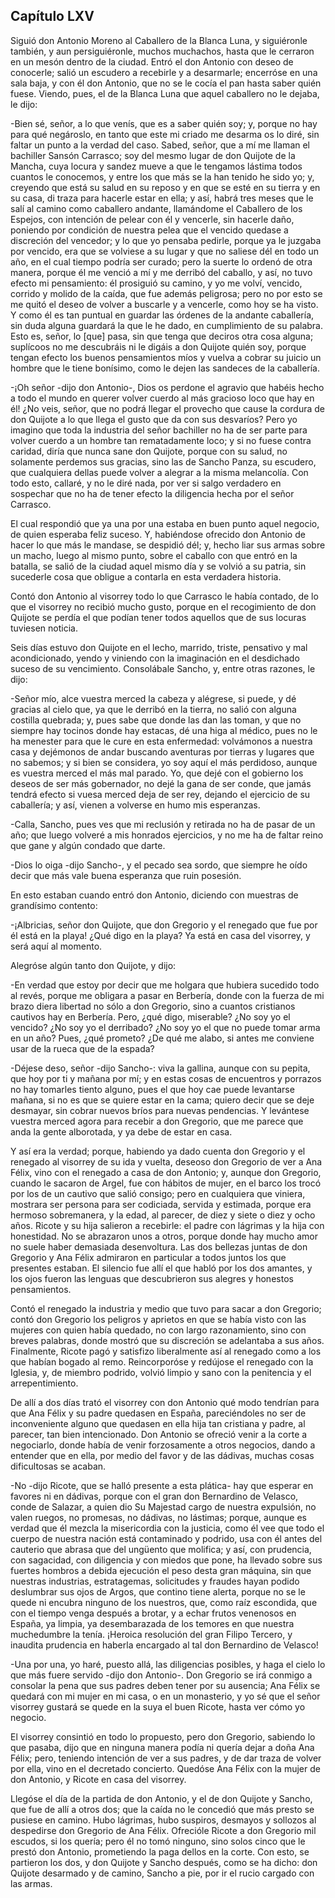 Capítulo LXV
------------

Siguió don Antonio Moreno al Caballero de la Blanca Luna, y siguiéronle también, y aun persiguiéronle, muchos muchachos, hasta que le cerraron en un mesón dentro de la ciudad. Entró el don Antonio con deseo de conocerle; salió un escudero a recebirle y a desarmarle; encerróse en una sala baja, y con él don Antonio, que no se le cocía el pan hasta saber quién fuese. Viendo, pues, el de la Blanca Luna que aquel caballero no le dejaba, le dijo:

-Bien sé, señor, a lo que venís, que es a saber quién soy; y, porque no hay para qué negároslo, en tanto que este mi criado me desarma os lo diré, sin faltar un punto a la verdad del caso. Sabed, señor, que a mí me llaman el bachiller Sansón Carrasco; soy del mesmo lugar de don Quijote de la Mancha, cuya locura y sandez mueve a que le tengamos lástima todos cuantos le conocemos, y entre los que más se la han tenido he sido yo; y, creyendo que está su salud en su reposo y en que se esté en su tierra y en su casa, di traza para hacerle estar en ella; y así, habrá tres meses que le salí al camino como caballero andante, llamándome el Caballero de los Espejos, con intención de pelear con él y vencerle, sin hacerle daño, poniendo por condición de nuestra pelea que el vencido quedase a discreción del vencedor; y lo que yo pensaba pedirle, porque ya le juzgaba por vencido, era que se volviese a su lugar y que no saliese dél en todo un año, en el cual tiempo podría ser curado; pero la suerte lo ordenó de otra manera, porque él me venció a mí y me derribó del caballo, y así, no tuvo efecto mi pensamiento: él prosiguió su camino, y yo me volví, vencido, corrido y molido de la caída, que fue además peligrosa; pero no por esto se me quitó el deseo de volver a buscarle y a vencerle, como hoy se ha visto. Y como él es tan puntual en guardar las órdenes de la andante caballería, sin duda alguna guardará la que le he dado, en cumplimiento de su palabra. Esto es, señor, lo [que] pasa, sin que tenga que deciros otra cosa alguna; suplícoos no me descubráis ni le digáis a don Quijote quién soy, porque tengan efecto los buenos pensamientos míos y vuelva a cobrar su juicio un hombre que le tiene bonísimo, como le dejen las sandeces de la caballería.

-¡Oh señor -dijo don Antonio-, Dios os perdone el agravio que habéis hecho a todo el mundo en querer volver cuerdo al más gracioso loco que hay en él! ¿No veis, señor, que no podrá llegar el provecho que cause la cordura de don Quijote a lo que llega el gusto que da con sus desvaríos? Pero yo imagino que toda la industria del señor bachiller no ha de ser parte para volver cuerdo a un hombre tan rematadamente loco; y si no fuese contra caridad, diría que nunca sane don Quijote, porque con su salud, no solamente perdemos sus gracias, sino las de Sancho Panza, su escudero, que cualquiera dellas puede volver a alegrar a la misma melancolía. Con todo esto, callaré, y no le diré nada, por ver si salgo verdadero en sospechar que no ha de tener efecto la diligencia hecha por el señor Carrasco.

El cual respondió que ya una por una estaba en buen punto aquel negocio, de quien esperaba feliz suceso. Y, habiéndose ofrecido don Antonio de hacer lo que más le mandase, se despidió dél; y, hecho liar sus armas sobre un macho, luego al mismo punto, sobre el caballo con que entró en la batalla, se salió de la ciudad aquel mismo día y se volvió a su patria, sin sucederle cosa que obligue a contarla en esta verdadera historia.

Contó don Antonio al visorrey todo lo que Carrasco le había contado, de lo que el visorrey no recibió mucho gusto, porque en el recogimiento de don Quijote se perdía el que podían tener todos aquellos que de sus locuras tuviesen noticia.

Seis días estuvo don Quijote en el lecho, marrido, triste, pensativo y mal acondicionado, yendo y viniendo con la imaginación en el desdichado suceso de su vencimiento. Consolábale Sancho, y, entre otras razones, le dijo:

-Señor mío, alce vuestra merced la cabeza y alégrese, si puede, y dé gracias al cielo que, ya que le derribó en la tierra, no salió con alguna costilla quebrada; y, pues sabe que donde las dan las toman, y que no siempre hay tocinos donde hay estacas, dé una higa al médico, pues no le ha menester para que le cure en esta enfermedad: volvámonos a nuestra casa y dejémonos de andar buscando aventuras por tierras y lugares que no sabemos; y si bien se considera, yo soy aquí el más perdidoso, aunque es vuestra merced el más mal parado. Yo, que dejé con el gobierno los deseos de ser más gobernador, no dejé la gana de ser conde, que jamás tendrá efecto si vuesa merced deja de ser rey, dejando el ejercicio de su caballería; y así, vienen a volverse en humo mis esperanzas.

-Calla, Sancho, pues ves que mi reclusión y retirada no ha de pasar de un año; que luego volveré a mis honrados ejercicios, y no me ha de faltar reino que gane y algún condado que darte.

-Dios lo oiga -dijo Sancho-, y el pecado sea sordo, que siempre he oído decir que más vale buena esperanza que ruin posesión.

En esto estaban cuando entró don Antonio, diciendo con muestras de grandísimo contento:

-¡Albricias, señor don Quijote, que don Gregorio y el renegado que fue por él está en la playa! ¿Qué digo en la playa? Ya está en casa del visorrey, y será aquí al momento.

Alegróse algún tanto don Quijote, y dijo:

-En verdad que estoy por decir que me holgara que hubiera sucedido todo al revés, porque me obligara a pasar en Berbería, donde con la fuerza de mi brazo diera libertad no sólo a don Gregorio, sino a cuantos cristianos cautivos hay en Berbería. Pero, ¿qué digo, miserable? ¿No soy yo el vencido? ¿No soy yo el derribado? ¿No soy yo el que no puede tomar arma en un año? Pues, ¿qué prometo? ¿De qué me alabo, si antes me conviene usar de la rueca que de la espada?

-Déjese deso, señor -dijo Sancho-: viva la gallina, aunque con su pepita, que hoy por ti y mañana por mí; y en estas cosas de encuentros y porrazos no hay tomarles tiento alguno, pues el que hoy cae puede levantarse mañana, si no es que se quiere estar en la cama; quiero decir que se deje desmayar, sin cobrar nuevos bríos para nuevas pendencias. Y levántese vuestra merced agora para recebir a don Gregorio, que me parece que anda la gente alborotada, y ya debe de estar en casa.

Y así era la verdad; porque, habiendo ya dado cuenta don Gregorio y el renegado al visorrey de su ida y vuelta, deseoso don Gregorio de ver a Ana Félix, vino con el renegado a casa de don Antonio; y, aunque don Gregorio, cuando le sacaron de Argel, fue con hábitos de mujer, en el barco los trocó por los de un cautivo que salió consigo; pero en cualquiera que viniera, mostrara ser persona para ser codiciada, servida y estimada, porque era hermoso sobremanera, y la edad, al parecer, de diez y siete o diez y ocho años. Ricote y su hija salieron a recebirle: el padre con lágrimas y la hija con honestidad. No se abrazaron unos a otros, porque donde hay mucho amor no suele haber demasiada desenvoltura. Las dos bellezas juntas de don Gregorio y Ana Félix admiraron en particular a todos juntos los que presentes estaban. El silencio fue allí el que habló por los dos amantes, y los ojos fueron las lenguas que descubrieron sus alegres y honestos pensamientos.

Contó el renegado la industria y medio que tuvo para sacar a don Gregorio; contó don Gregorio los peligros y aprietos en que se había visto con las mujeres con quien había quedado, no con largo razonamiento, sino con breves palabras, donde mostró que su discreción se adelantaba a sus años. Finalmente, Ricote pagó y satisfizo liberalmente así al renegado como a los que habían bogado al remo. Reincorporóse y redújose el renegado con la Iglesia, y, de miembro podrido, volvió limpio y sano con la penitencia y el arrepentimiento.

De allí a dos días trató el visorrey con don Antonio qué modo tendrían para que Ana Félix y su padre quedasen en España, pareciéndoles no ser de inconveniente alguno que quedasen en ella hija tan cristiana y padre, al parecer, tan bien intencionado. Don Antonio se ofreció venir a la corte a negociarlo, donde había de venir forzosamente a otros negocios, dando a entender que en ella, por medio del favor y de las dádivas, muchas cosas dificultosas se acaban.

-No -dijo Ricote, que se halló presente a esta plática- hay que esperar en favores ni en dádivas, porque con el gran don Bernardino de Velasco, conde de Salazar, a quien dio Su Majestad cargo de nuestra expulsión, no valen ruegos, no promesas, no dádivas, no lástimas; porque, aunque es verdad que él mezcla la misericordia con la justicia, como él vee que todo el cuerpo de nuestra nación está contaminado y podrido, usa con él antes del cauterio que abrasa que del ungüento que molifica; y así, con prudencia, con sagacidad, con diligencia y con miedos que pone, ha llevado sobre sus fuertes hombros a debida ejecución el peso desta gran máquina, sin que nuestras industrias, estratagemas, solicitudes y fraudes hayan podido deslumbrar sus ojos de Argos, que contino tiene alerta, porque no se le quede ni encubra ninguno de los nuestros, que, como raíz escondida, que con el tiempo venga después a brotar, y a echar frutos venenosos en España, ya limpia, ya desembarazada de los temores en que nuestra muchedumbre la tenía. ¡Heroica resolución del gran Filipo Tercero, y inaudita prudencia en haberla encargado al tal don Bernardino de Velasco!

-Una por una, yo haré, puesto allá, las diligencias posibles, y haga el cielo lo que más fuere servido -dijo don Antonio-. Don Gregorio se irá conmigo a consolar la pena que sus padres deben tener por su ausencia; Ana Félix se quedará con mi mujer en mi casa, o en un monasterio, y yo sé que el señor visorrey gustará se quede en la suya el buen Ricote, hasta ver cómo yo negocio.

El visorrey consintió en todo lo propuesto, pero don Gregorio, sabiendo lo que pasaba, dijo que en ninguna manera podía ni quería dejar a doña Ana Félix; pero, teniendo intención de ver a sus padres, y de dar traza de volver por ella, vino en el decretado concierto. Quedóse Ana Félix con la mujer de don Antonio, y Ricote en casa del visorrey.

Llegóse el día de la partida de don Antonio, y el de don Quijote y Sancho, que fue de allí a otros dos; que la caída no le concedió que más presto se pusiese en camino. Hubo lágrimas, hubo suspiros, desmayos y sollozos al despedirse don Gregorio de Ana Félix. Ofrecióle Ricote a don Gregorio mil escudos, si los quería; pero él no tomó ninguno, sino solos cinco que le prestó don Antonio, prometiendo la paga dellos en la corte. Con esto, se partieron los dos, y don Quijote y Sancho después, como se ha dicho: don Quijote desarmado y de camino, Sancho a pie, por ir el rucio cargado con las armas.
